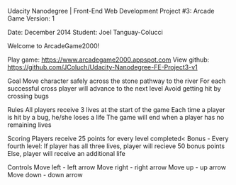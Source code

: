 Udacity Nanodegree |  Front-End Web Development
Project #3: Arcade Game
Version: 1

Date: December 2014
Student: Joel Tanguay-Colucci

Welcome to ArcadeGame2000!

Play game: https://www.arcadegame2000.appspot.com
View github: https://github.com/JColuch/Udacity-Nanodegree-FE-Project3-v1

Goal
  Move character safely across the stone pathway to the river
  For each successful cross player will advance to the next level
  Avoid getting hit by crossing bugs

Rules
  All players receive 3 lives at the start of the game
  Each time a player is hit by a bug, he/she loses a life
  The game will end when a player has no remaining lives

Scoring
  Players receive 25 points for every level completed<
  Bonus - Every fourth level:
    If player has all three lives, player will recieve 50 bonus points
    Else, player will receive an additional life

Controls
  Move left - left arrow
  Move right - right arrow
  Move up - up arrow
  Move down - down arrow